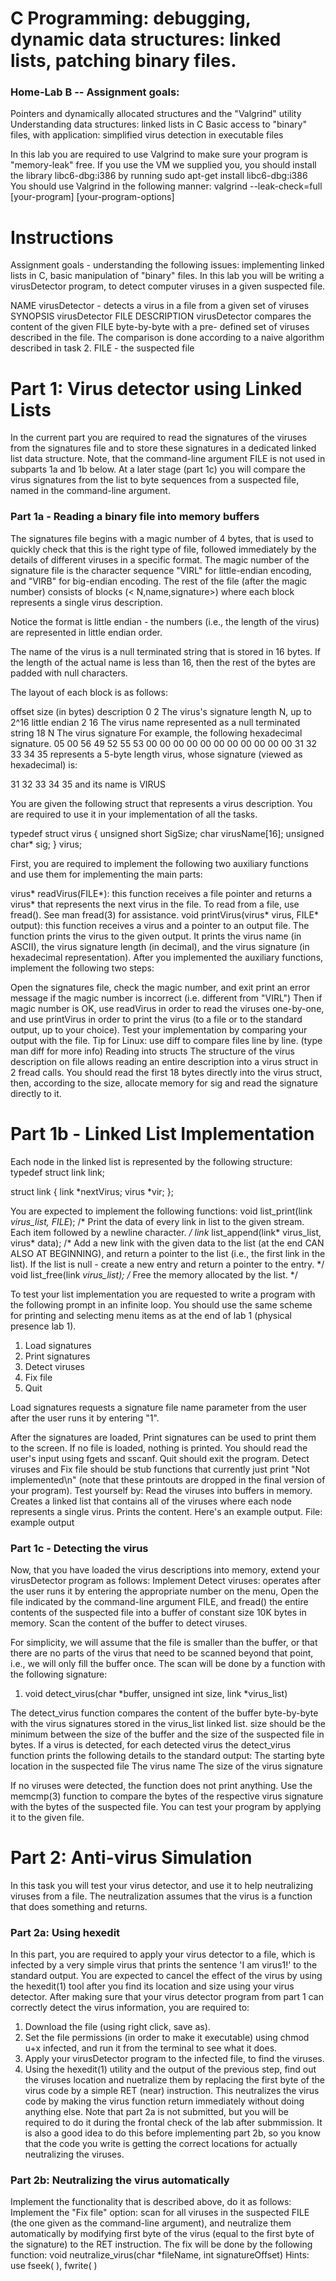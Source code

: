 # C Programming: debugging, dynamic data structures: linked lists, patching binary files.


### Home-Lab B -- Assignment goals:

Pointers and dynamically allocated structures and the "Valgrind" utility
Understanding data structures: linked lists in C
Basic access to "binary" files, with application: simplified virus detection in executable files

In this lab you are required to use Valgrind to make sure your program is "memory-leak" free. If you use the VM we supplied you, you should install the library libc6-dbg:i386 by running sudo apt-get install libc6-dbg:i386 You should use Valgrind in the following manner: valgrind --leak-check=full [your-program] [your-program-options]

# Instructions

Assignment goals - understanding the following issues: implementing linked lists in C, basic manipulation of "binary" files.
In this lab you will be writing a virusDetector program, to detect computer viruses in a given suspected file.


NAME
   virusDetector - detects a virus in a file from a given set of viruses
SYNOPSIS
   virusDetector FILE
DESCRIPTION
   virusDetector compares the content of the given FILE byte-by-byte with a pre-  defined set of viruses described in the file. The comparison is done according to a naive   algorithm described in task 2.
   FILE - the suspected file

# Part 1: Virus detector using Linked Lists

In the current part you are required to read the signatures of the viruses from the signatures file and to store these signatures in a dedicated linked list data structure. Note, that the command-line argument FILE is not used in subparts 1a and 1b below. At a later stage (part 1c) you will compare the virus signatures from the list to byte sequences from a suspected file, named in the command-line argument.

### Part 1a - Reading a binary file into memory buffers

The signatures file begins with a magic number of 4 bytes, that is used to quickly check that this is the right type of file, followed immediately by the details of different viruses in a specific format. The magic number of the signature file is the character sequence "VIRL" for little-endian encoding, and "VIRB" for big-endian encoding. The rest of the file (after the magic number) consists of blocks (< N,name,signature>) where each block represents a single virus description.

Notice the format is little endian - the numbers (i.e., the length of the virus) are represented in little endian order.

The name of the virus is a null terminated string that is stored in 16 bytes. If the length of the actual name is less than 16, then the rest of the bytes are padded with null characters.

The layout of each block is as follows:

offset	size (in bytes)	description
0	2	The virus's signature length N, up to 2^16 little endian
2	16	The virus name represented as a null terminated string
18	N	The virus signature
For example, the following hexadecimal signature.
05 00 56 49 52 55 53 00 00 00 00 00 00 00 00 00 00 00 31 32 33 34 35
represents a 5-byte length virus, whose signature (viewed as hexadecimal) is:

31 32 33 34 35
and its name is VIRUS


You are given the following struct that represents a virus description. You are required to use it in your implementation of all the tasks.

typedef struct virus {
unsigned short SigSize;
char virusName[16];
unsigned char* sig;
} virus;


First, you are required to implement the following two auxiliary functions and use them for implementing the main parts:

virus* readVirus(FILE*): this function receives a file pointer and returns a virus* that represents the next virus in the file. To read from a file, use fread(). See man fread(3) for assistance.
void printVirus(virus* virus, FILE* output): this function receives a virus and a pointer to an output file. The function prints the virus to the given output. It prints the virus name (in ASCII), the virus signature length (in decimal), and the virus signature (in hexadecimal representation).
After you implemented the auxiliary functions, implement the following two steps:

Open the signatures file, check the magic number, and exit print an error message if the magic number is incorrect (i.e. different from "VIRL") Then if magic number is OK, use readVirus in order to read the viruses one-by-one, and use printVirus in order to print the virus (to a file or to the standard output, up to your choice).
Test your implementation by comparing your output with the file. Tip for Linux: use diff to compare files line by line. (type man diff for more info)
Reading into structs
The structure of the virus description on file allows reading an entire description into a virus struct in 2 fread calls. You should read the first 18 bytes directly into the virus struct, then, according to the size, allocate memory for sig and read the signature directly to it.

# Part 1b - Linked List Implementation

Each node in the linked list is represented by the following structure:
typedef struct link link;


struct link {
link *nextVirus;
virus *vir;
};

You are expected to implement the following functions:
void list_print(link *virus_list, FILE*);
/* Print the data of every link in list to the given stream. Each item followed by a newline character. */
link* list_append(link* virus_list, virus* data);
/* Add a new link with the given data to the list (at the end CAN ALSO AT BEGINNING), and return a pointer to the list (i.e., the first link in the list). If the list is null - create a new entry and return a pointer to the entry. */
void list_free(link *virus_list);
/* Free the memory allocated by the list. */

To test your list implementation you are requested to write a program with the following prompt in an infinite loop. You should use the same scheme for printing and selecting menu items as at the end of lab 1 (physical presence lab 1).

1) Load signatures
2) Print signatures
3) Detect viruses
4) Fix file
5) Quit

Load signatures requests a signature file name parameter from the user after the user runs it by entering "1".

After the signatures are loaded, Print signatures can be used to print them to the screen. If no file is loaded, nothing is printed. You should read the user's input using fgets and sscanf. Quit should exit the program. Detect viruses and Fix file should be stub functions that currently just print "Not implemented\n" (note that these printouts are dropped in the final version of your program).
Test yourself by:
Read the viruses into buffers in memory.
Creates a linked list that contains all of the viruses where each node represents a single virus.
Prints the content. Here's an example output. File: example output

### Part 1c - Detecting the virus

Now, that you have loaded the virus descriptions into memory, extend your virusDetector program as follows:
Implement Detect viruses: operates after the user runs it by entering the appropriate number on the menu,
Open the file indicated by the command-line argument FILE, and fread() the entire contents of the suspected file into a buffer of constant size 10K bytes in memory.
Scan the content of the buffer to detect viruses.

For simplicity, we will assume that the file is smaller than the buffer, or that there are no parts of the virus that need to be scanned beyond that point, i.e., we will only fill the buffer once. The scan will be done by a function with the following signature:

1. void detect_virus(char *buffer, unsigned int size, link *virus_list)

The detect_virus function compares the content of the buffer byte-by-byte with the virus signatures stored in the virus_list linked list. size should be the minimum between the size of the buffer and the size of the suspected file in bytes. If a virus is detected, for each detected virus the detect_virus function prints the following details to the standard output:
The starting byte location in the suspected file
The virus name
The size of the virus signature

If no viruses were detected, the function does not print anything. Use the memcmp(3) function to compare the bytes of the respective virus signature with the bytes of the suspected file.
You can test your program by applying it to the given file.

# Part 2: Anti-virus Simulation

In this task you will test your virus detector, and use it to help neutralizing viruses from a file. The neutralization assumes that the virus is a function that does something and returns.

### Part 2a: Using hexedit

In this part, you are required to apply your virus detector to a file, which is infected by a very simple virus that prints the sentence 'I am virus1!' to the standard output. You are expected to cancel the effect of the virus by using the hexedit(1) tool after you find its location and size using your virus detector.
After making sure that your virus detector program from part 1 can correctly detect the virus information, you are required to:
1. Download the file (using right click, save as).
2. Set the file permissions (in order to make it executable) using chmod u+x infected, and run it from the terminal to see what it does.
3. Apply your virusDetector program to the infected file, to find the viruses.
4. Using the hexedit(1) utility and the output of the previous step, find out the viruses location and nuetralize them by replacing the first byte of the virus code by a simple RET (near) instruction. This neutralizes the virus code by making the virus function return immediately without doing anything else.
Note that part 2a is not submitted, but you will be required to do it during the frontal check of the lab after submmission. It is also a good idea to do this before implementing part 2b, so you know that the code you write is getting the correct locations for actually neutralizing the viruses.

### Part 2b: Neutralizing the virus automatically

Implement the functionality that is described above, do it as follows:
Implement the "Fix file" option: scan for all viruses in the suspected FILE (the one given as the command-line argument), and neutralize them automatically by modifying first byte of the virus (equal to the first byte of the signature) to the RET instruction.
The fix will be done by the following function:
void neutralize_virus(char *fileName, int signatureOffset)
Hints: use fseek( ), fwrite( )
